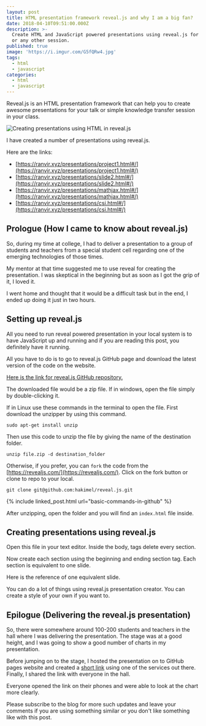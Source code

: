 ```yaml
---
layout: post
title: HTML presentation framework reveal.js and why I am a big fan?
date: 2018-04-10T09:51:00.000Z
description: >-
  Create HTML and JavaScript powered presentations using reveal.js for any talk
  or any other session.
published: true
image: 'https://i.imgur.com/G5fQRw4.jpg'
tags:
  - html
  - javascript
categories:
  - html
  - javascript
---
```


Reveal.js is an HTML presentation framework that can help you to create awesome presentations for your talk or simple knowledge transfer session in your class.

![Creating presentations using HTML in reveal.js](https://i.imgur.com/G5fQRw4.jpg "Creating presentations using HTML in reveal.js")

I have created a number of presentations using reveal.js.

Here are the links:

* [https://ranvir.xyz/presentations/project1.html#/](https://ranvir.xyz/presentations/project1.html#/)
* [https://ranvir.xyz/presentations/slide2.html#/](https://ranvir.xyz/presentations/slide2.html#/)
* [https://ranvir.xyz/presentations/mathjax.html#/](https://ranvir.xyz/presentations/mathjax.html#/)
* [https://ranvir.xyz/presentations/csi.html#/](https://ranvir.xyz/presentations/csi.html#/)

## Prologue (How I came to know about reveal.js)

So, during my time at college, I had to deliver a presentation to a group of students and teachers from a special student cell regarding one of the emerging technologies of those times.

My mentor at that time suggested me to use reveal for creating the presentation. I was skeptical in the beginning but as soon as I got the grip of it, I loved it. 

I went home and thought that it would be a difficult task but in the end, I ended up doing it just in two hours.

## Setting up reveal.js

All you need to run reveal powered presentation in your local system is to have JavaScript up and running and if you are reading this post, you definitely have it running.

All you have to do is to go to reveal.js GitHub page and download the latest version of the code on the website.

[Here is the link for reveal.js GitHub repository.](https://github.com/hakimel/reveal.js/)

The downloaded file would be a zip file. If in windows, open the file simply by double-clicking it.

If in Linux use these commands in the terminal to open the file. First download the unzipper by using this command.

`sudo apt-get install unzip`

Then use this code to unzip the file by giving the name of the destination folder.

`unzip file.zip -d destination_folder`

Otherwise, if you prefer, you can `fork` the code from the [https://revealjs.com/](https://revealjs.com/). Click on the fork button or clone to repo to your local.

```shell
git clone git@github.com:hakimel/reveal.js.git
```

{% include linked_post.html url="basic-commands-in-github" %}

After unzipping, open the folder and you will find an `index.html` file inside.

## Creating presentations using reveal.js

Open this file in your text editor. Inside the body, tags delete every section.

Now create each section using the beginning and ending section tag. Each section is equivalent to one slide.

Here is the reference of one equivalent slide.

<script src="https://gist.github.com/singh1114/47444f83e62a50160d78791720c461c6.js"></script>

You can do a lot of things using reveal.js presentation creator. You can create a style of your own if you want to.

## Epilogue (Delivering the reveal.js presentation)

So, there were somewhere around 100-200 students and teachers in the hall where I was delivering the presentation. The stage was at a good height, and I was going to show a good number of charts in my presentation.

Before jumping on to the stage, I hosted the presentation on to GitHub pages website and created a [short link](https://tinyurl.com/) using one of the services out there. Finally, I shared the link with everyone in the hall.

Everyone opened the link on their phones and were able to look at the chart more clearly.

Please subscribe to the blog for more such updates and leave your comments if you are using something similar or you don't like something like with this post.
